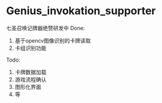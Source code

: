 # Genius_invokation_supporter
七圣召唤记牌器绝赞研发中
Done:
1. 基于opencv图像识别的卡牌读取
1. 卡组识别功能

Todo:
1. 卡牌数据加载
3. 游戏流程确认
4. 图形化界面
5. 等

